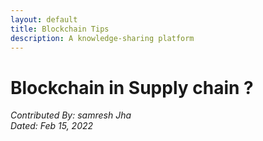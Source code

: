 ```yaml
---
layout: default
title: Blockchain Tips
description: A knowledge-sharing platform
---
```


# Blockchain in Supply chain ?
_Contributed By: samresh Jha_  
_Dated: Feb 15, 2022_  